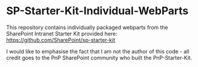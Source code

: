 # SP-Starter-Kit-Individual-WebParts

This repository contains individually packaged webparts from the SharePoint Intranet Starter Kit provided here: https://github.com/SharePoint/sp-starter-kit

I would like to emphasise the fact that I am not the author of this code - all credit goes to the PnP SharePoint community who built the PnP-Starter-Kit.
